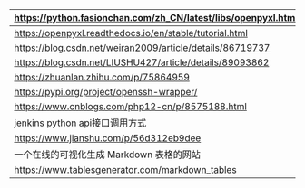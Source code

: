 | https://python.fasionchan.com/zh_CN/latest/libs/openpyxl.html |
|---------------------------------------------------------------|
| https://openpyxl.readthedocs.io/en/stable/tutorial.html       |
| https://blog.csdn.net/weiran2009/article/details/86719737     |
| https://blog.csdn.net/LIUSHU427/article/details/89093862      |
| https://zhuanlan.zhihu.com/p/75864959                         |
| https://pypi.org/project/openssh-wrapper/                     |
| https://www.cnblogs.com/php12-cn/p/8575188.html               |
| jenkins python api接口调用方式                                |
| https://www.jianshu.com/p/56d312eb9dee                        |
| 一个在线的可视化生成 Markdown 表格的网站                      |
| https://www.tablesgenerator.com/markdown_tables               |